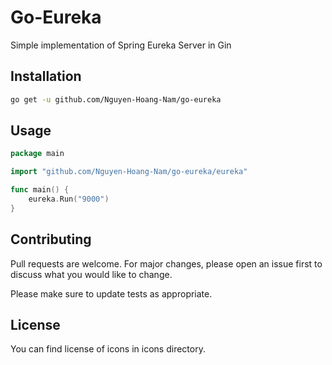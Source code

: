 # Go-Eureka

Simple implementation of Spring Eureka Server in Gin

## Installation

```bash
go get -u github.com/Nguyen-Hoang-Nam/go-eureka
```

## Usage

```go
package main

import "github.com/Nguyen-Hoang-Nam/go-eureka/eureka"

func main() {
    eureka.Run("9000")
}
```

## Contributing

Pull requests are welcome. For major changes,
please open an issue first to discuss what you would like to change.

Please make sure to update tests as appropriate.

## License

You can find license of icons in icons directory.
